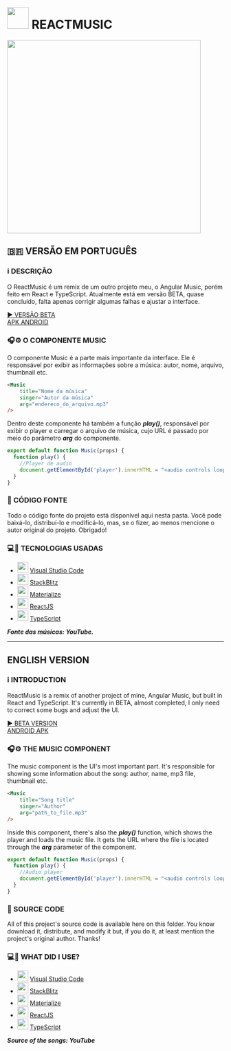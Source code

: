 # <img src="https://cdn0.iconfinder.com/data/icons/logos-brands-in-colors/128/react_color-256.png" width="50px"> REACTMUSIC
<img src="https://user-images.githubusercontent.com/26885598/139753249-dd062cb9-7550-4837-a73e-34836959c38b.png" width="450px">

## 🇧🇷 VERSÃO EM PORTUGUÊS
### ℹ️ DESCRIÇÃO
O ReactMusic é um remix de um outro projeto meu, o Angular Music, porém feito em React e TypeScript. Atualmente está em versão BETA, quase concluído, falta apenas corrigir algumas falhas e ajustar a interface. 

[▶️ VERSÃO BETA](https://appreactmusic.firebaseapp.com/?96206)<br>
[APK ANDROID](https://github.com/Redwars22/Portfolio/releases/download/v1.0.0/ReactMusic.apk)

### 🎧️⚙️ O COMPONENTE MUSIC
O componente Music é a parte mais importante da interface. Ele é responsável por exibir as informações sobre a música: autor, nome, arquivo, thumbnail etc.

```html
<Music
    title="Nome da música"
    singer="Autor da música"
    arg="endereco_do_arquivo.mp3"
/>
```

Dentro deste componente há também a função ***play()***, responsável por exibir o player e carregar o arquivo de música, cujo URL é passado por meio do parâmetro ***arg*** do componente.

```typescript
export default function Music(props) {
  function play() {
    //Player de audio
    document.getElementById('player').innerHTML = "<audio controls loop autoplay><source src='" + props.arg + "'></audio>";
  }
}
```

### 📂️ CÓDIGO FONTE
Todo o código fonte do projeto está disponível aqui nesta pasta. Você pode baixá-lo, distribuí-lo e modificá-lo, mas, se o fizer, ao menos mencione o autor original do projeto. Obrigado!

### 💻️🔌️ TECNOLOGIAS USADAS
- <img src="https://cdn0.iconfinder.com/data/icons/social-36/66/10-256.png" width="25px"> [Visual Studio Code](https://vscode.dev/)
- <img src="https://pbs.twimg.com/profile_images/1055142255722344448/xhqy_EUP_400x400.jpg" width="25px"> [StackBlitz](https://stackblitz.com/)
- <img src="https://materializecss.com/res/materialize.svg" width="25px"> [Materialize](https://materializecss.com/)
- <img src="https://cdn4.iconfinder.com/data/icons/logos-3/600/React.js_logo-256.png" width="25px"> [ReactJS](https://reactjs.org/)
- <img src="https://cdn.jsdelivr.net/gh/devicons/devicon/icons/typescript/typescript-original.svg" width="25px"> [TypeScript](https://www.typescriptlang.org/)

***Fonte das músicas: YouTube.***

<hr/>

## ENGLISH VERSION
### ℹ️ INTRODUCTION
ReactMusic is a remix of another project of mine, Angular Music, but built in React and TypeScript. It's currently in BETA, almost completed, I only need to correct some bugs and adjust the UI.

[▶️ BETA VERSION](https://appreactmusic.firebaseapp.com/?96206)<br>
[ANDROID APK](https://github.com/Redwars22/Portfolio/releases/download/v1.0.0/ReactMusic.apk)

### 🎧️⚙️ THE MUSIC COMPONENT
The music component is the UI's most important part. It's responsible for showing some information about the song: author, name, mp3 file, thumbnail etc.

```html
<Music
    title="Song title"
    singer="Author"
    arg="path_to_file.mp3"
/>
```

Inside this component, there's also the ***play()*** function, which shows the player and loads the music file. It gets the URL where the file is located through the ***arg*** parameter of the component.

```typescript
export default function Music(props) {
  function play() {
    //Audio player
    document.getElementById('player').innerHTML = "<audio controls loop autoplay><source src='" + props.arg + "'></audio>";
  }
}
```
### 📂️ SOURCE CODE
All of this project's source code is available here on this folder. You know download it, distribute, and modify it but, if you do it, at least mention the project's original author. Thanks!

### 💻️🔌️ WHAT DID I USE?
- <img src="https://cdn0.iconfinder.com/data/icons/social-36/66/10-256.png" width="25px"> [Visual Studio Code](https://vscode.dev/)
- <img src="https://pbs.twimg.com/profile_images/1055142255722344448/xhqy_EUP_400x400.jpg" width="25px"> [StackBlitz](https://stackblitz.com/)
- <img src="https://materializecss.com/res/materialize.svg" width="25px"> [Materialize](https://materializecss.com/)
- <img src="https://cdn4.iconfinder.com/data/icons/logos-3/600/React.js_logo-256.png" width="25px"> [ReactJS](https://reactjs.org/)
- <img src="https://cdn.jsdelivr.net/gh/devicons/devicon/icons/typescript/typescript-original.svg" width="25px"> [TypeScript](https://www.typescriptlang.org/)

***Source of the songs: YouTube***
